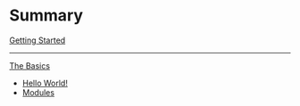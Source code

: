 # Summary

[Getting Started](getting_started.md)

---

[The Basics](basics/the_basics.md)
- [Hello World!](basics/hello_world.md)
- [Modules](basics/modules.md)
